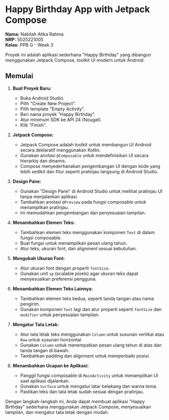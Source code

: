 # Happy Birthday App with Jetpack Compose


**Nama:** Nabilah Atika Rahma  
**NRP:** 5025221005  
**Kelas:** PPB G - Week 3

Proyek ini adalah aplikasi sederhana "Happy Birthday" yang dibangun menggunakan Jetpack Compose, toolkit UI modern untuk Android.

## Memulai

1.  **Buat Proyek Baru:**
    * Buka Android Studio.
    * Pilih "Create New Project".
    * Pilih template "Empty Activity".
    * Beri nama proyek "Happy Birthday".
    * Atur minimum SDK ke API 24 (Nougat).
    * Klik "Finish".

2.  **Jetpack Compose:**
    * Jetpack Compose adalah toolkit untuk membangun UI Android secara deklaratif menggunakan Kotlin.
    * Gunakan anotasi `@Composable` untuk mendefinisikan UI secara hierarkis dan dinamis.
    * Compose menyederhanakan pengembangan UI dengan kode yang lebih sedikit dan fitur seperti pratinjau langsung di Android Studio.

3.  **Design Pane:**
    * Gunakan "Design Pane" di Android Studio untuk melihat pratinjau UI tanpa menjalankan aplikasi.
    * Tambahkan anotasi `@Preview` pada fungsi composable untuk menampilkan pratinjau.
    * Ini memudahkan pengembangan dan penyesuaian tampilan.

4.  **Menambahkan Elemen Teks:**
    * Tambahkan elemen teks menggunakan komponen `Text` di dalam fungsi composable.
    * Buat fungsi untuk menampilkan pesan ulang tahun.
    * Atur teks, ukuran font, dan alignment sesuai kebutuhan.

5.  **Mengubah Ukuran Font:**
    * Atur ukuran font dengan properti `fontSize`.
    * Gunakan unit `sp` (scalable pixels) agar ukuran teks dapat menyesuaikan preferensi pengguna.

6.  **Menambahkan Elemen Teks Lainnya:**
    * Tambahkan elemen teks kedua, seperti tanda tangan atau nama pengirim.
    * Gunakan komponen `Text` lagi dan atur properti seperti `fontSize` dan `modifier` untuk penyesuaian tampilan.

7.  **Mengatur Tata Letak:**
    * Atur tata letak teks menggunakan `Column` untuk susunan vertikal atau `Row` untuk susunan horizontal.
    * Gunakan `Column` untuk menempatkan pesan ulang tahun di atas dan tanda tangan di bawah.
    * Tambahkan padding dan alignment untuk memperbaiki posisi.

8.  **Menambahkan Ucapan ke Aplikasi:**
    * Panggil fungsi composable di `MainActivity` untuk menampilkan UI saat aplikasi dijalankan.
    * Gunakan `Surface` untuk mengatur latar belakang dan warna tema.
    * Pastikan teks dan tata letak sudah sesuai dengan pratinjau.

Dengan langkah-langkah ini, Anda dapat membuat aplikasi "Happy Birthday" sederhana menggunakan Jetpack Compose, menyesuaikan tampilan, dan mengatur tata letak dengan mudah.
